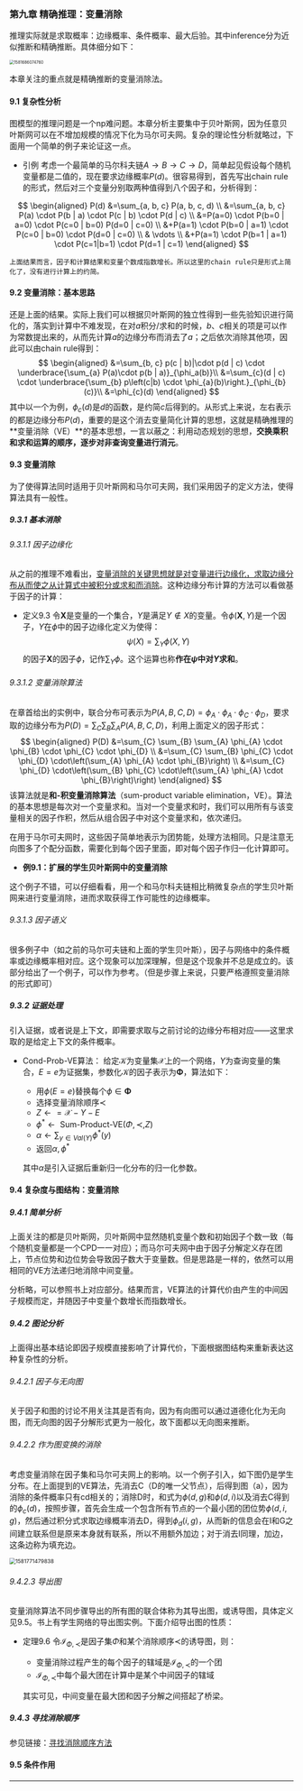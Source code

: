 ### 第九章  精确推理：变量消除

推理实际就是求取概率：边缘概率、条件概率、最大后验。其中inference分为近似推断和精确推断。具体细分如下：



<img src="C:\Users\xiaoming\AppData\Roaming\Typora\typora-user-images\1581686074760.png" alt="1581686074760" style="zoom:50%;" />

本章关注的重点就是精确推断的变量消除法。

#### 9.1  复杂性分析

图模型的推理问题是一个np难问题。本章分析主要集中于贝叶斯网，因为任意贝叶斯网可以在不增加规模的情况下化为马尔可夫网。复杂的理论性分析就略过，下面用一个简单的例子来论证这一点。

* 引例
考虑一个最简单的马尔科夫链$A \rightarrow B \rightarrow C \rightarrow D$，简单起见假设每个随机变量都是二值的，现在要求边缘概率$P(d)$。很容易得到，首先写出chain rule的形式，然后对三个变量分别取两种值得到八个因子和，分析得到：

$$
\begin{aligned}
P(d) &=\sum_{a, b, c} P(a, b, c, d) \\
&=\sum_{a, b, c} P(a) \cdot P(b | a) \cdot P(c | b) \cdot P(d | c) \\
&=P(a=0) \cdot P(b=0 | a=0) \cdot P(c=0 | b=0) P(d=0 | c=0) \\
&+P(a=1) \cdot P(b=0 | a=1) \cdot P(c=0 | b=0) \cdot P(d=0 | c=0) \\
& \vdots \\
&+P(a=1) \cdot P(b=1 | a=1) \cdot P(c=1|b=1) \cdot P(d=1 | c=1)
\end{aligned}
$$

	上面结果而言，因子和计算结果和变量个数成指数增长。所以这里的chain rule只是形式上简化了，没有进行计算上的约简。

#### 9.2  变量消除：基本思路

还是上面的结果。实际上我们可以根据贝叶斯网的独立性得到一些先验知识进行简化的，落实到计算中不难发现，在对$a$积分/求和的时候，$b、c$相关的项是可以作为常数提出来的，从而先计算$a$的边缘分布而消去了$a$；之后依次消除其他项，因此可以由chain rule得到：
$$
\begin{aligned}
&=\sum_{b, c} p(c | b)|\cdot p(d | c) \cdot \underbrace{\sum_{a} P(a)\cdot p(b | a)}_{\phi_a(b)}\\
&=\sum_{c}(d | c) \cdot \underbrace{\sum_{b} p\left(c|b) \cdot \phi_{a}(b)\right.}_{\phi_{b}(c)}\\
&=\phi_{c}(d)
\end{aligned}
$$
其中以一个为例，$\phi_{c}(d)$是$d$的函数，是约简$c$后得到的。从形式上来说，左右表示的都是边缘分布$P(d)$，重要的是这个消去变量简化计算的思想，这就是精确推理的**变量消除（VE）**的基本思想，一言以蔽之：利用动态规划的思想，**交换乘积和求和运算的顺序，逐步对非查询变量进行消元**。

#### 9.3  变量消除

为了使得算法同时适用于贝叶斯网和马尔可夫网，我们采用因子的定义方法，使得算法具有一般性。

##### 9.3.1  基本消除

###### 9.3.1.1  因子边缘化

从之前的推理不难看出，<u>变量消除的关键思想就是对变量进行边缘化，求取边缘分布从而使之从计算式中被积分或求和而消除</u>。这种边缘分布计算的方法可以看做基于因子的计算：

* 定义9.3
  令$\boldsymbol{X}$是变量的一个集合，$Y$是满足$Y \notin X$的变量。令$\phi(\boldsymbol{X}, Y)$是一个因子，$Y$在$\phi$中的因子边缘化定义为使得：
  $$
  \psi(X)=\sum_{Y} \phi(X, Y)
  $$
的因子$\boldsymbol{X}$的因子$\phi$，记作$\sum_{Y} \phi$。这个运算也称**作在$\psi$中对$Y$求和**。

###### 9.3.1.2  变量消除算法

在章首给出的实例中，联合分布可表示为$P(A, B, C, D)=\phi_{A} \cdot \phi_{A} \cdot \phi_{C} \cdot \phi_{D}$，要求取的边缘分布为$P(D)=\sum_{C} \sum_{B} \sum_{A} P(A, B, C, D)$，利用上面定义的因子形式：
$$
\begin{aligned}
P(D) &=\sum_{C} \sum_{B} \sum_{A} \phi_{A} \cdot \phi_{B} \cdot \phi_{C} \cdot \phi_{D} \\
&=\sum_{C} \sum_{B} \phi_{C} \cdot \phi_{D} \cdot\left(\sum_{A} \phi_{A} \cdot \phi_{B}\right) \\
&=\sum_{C} \phi_{D} \cdot\left(\sum_{B} \phi_{C} \cdot\left(\sum_{A} \phi_{A} \cdot \phi_{B}\right)\right)
\end{aligned}
$$
该算法就是**和-积变量消除算法**（sum-product variable elimination，VE）。算法的基本思想是每次对一个变量求和。当对一个变量求和时，我们可以用所有与该变量相关的因子作积，然后从组合因子中对这个变量求和，依次递归。

在用于马尔可夫网时，这些因子简单地表示为团势能，处理方法相同。只是注意无向图多了个配分函数，需要化到每个因子里面，即对每个因子作归一化计算即可。

* **例9.1：扩展的学生贝叶斯网中的变量消除**

这个例子不错，可以仔细看看，用一个和马尔科夫链相比稍微复杂点的学生贝叶斯网来进行变量消除，进而求取获得工作可能性的边缘概率。

###### 9.3.1.3  因子语义

很多例子中（如之前的马尔可夫链和上面的学生贝叶斯），因子与网络中的条件概率或边缘概率相对应。这个现象可以加深理解，但是这个现象并不总是成立的。该部分给出了一个例子，可以作为参考。（但是步骤上来说，只要严格遵照变量消除的形式即可）

##### 9.3.2  证据处理

引入证据，或者说是上下文，即需要求取与之前讨论的边缘分布相对应——这里求取的是给定上下文的条件概率。

* Cond-Prob-VE算法：
  给定$\mathcal{K}$为变量集$\mathcal{X}$上的一个网络，$Y$为查询变量的集合，$E=e$为证据集，参数化$\mathcal{K}$的因子表示为$\mathbf{\Phi}$，算法如下：

  * 用$\phi(E=e)$替换每个$\phi \in \mathbf{\Phi}$
  * 选择变量消除顺序$\prec$
  * $Z \leftarrow=\mathcal{X}-Y-E$
  * $\left.\phi^{*} \leftarrow \text { Sum-Product-VE}(\Phi, \prec, Z\right)$
  * $\alpha \leftarrow \sum_{y \in V a l(Y)} \phi^{*}(y)$
  * 返回$\alpha, \phi^{*}$

  其中$\alpha$是引入证据后重新归一化分布的归一化参数。

#### 9.4  复杂度与图结构：变量消除

##### 9.4.1  简单分析

上面关注的都是贝叶斯网，贝叶斯网中显然随机变量个数和初始因子个数一致（每个随机变量都是一个CPD一一对应）；而马尔可夫网中由于因子分解定义存在团上，节点位势和边位势会导致因子数大于变量数。但是思路是一样的，依然可以用相同的VE方法递归地消除中间变量。

分析略，可以参照书上对应部分。结果而言，VE算法的计算代价由产生的中间因子规模而定，并随因子中变量个数增长而指数增长。

##### 9.4.2  图论分析

上面得出基本结论即因子规模直接影响了计算代价，下面根据图结构来重新表达这种复杂性的分析。

###### 9.4.2.1  因子与无向图

关于因子和图的讨论不用关注其是否有向，因为有向图可以通过道德化化为无向图，而无向图的因子分解形式更为一般化，故下面都以无向图来推断。

###### 9.4.2.2  作为图变换的消除

考虑变量消除在因子集和马尔可夫网上的影响。以一个例子引入，如下图仍是学生分布。在上面提到的VE算法，先消去C（D的唯一父节点），后得到图（a），因为消除的条件概率只有cd相关的；消除D时，和式为$\phi(d,g)$和$\phi(d,i)$以及消去C得到的$\phi_c(d)$，按照步骤，首先会生成一个包含所有节点的一个最小团的团位势$\phi(d,i,g)$，然后通过积分式求取边缘概率消去D，得到$\phi_d(i,g)$，从而新的信息会在I和G之间建立联系但是原来本身就有联系，所以不用额外加边；对于消去I同理，加边，这条边称为填充边。

<img src="C:\Users\xiaoming\AppData\Roaming\Typora\typora-user-images\1581771479838.png" alt="1581771479838" style="zoom:67%;" />

###### 9.4.2.3  导出图

变量消除算法不同步骤导出的所有图的联合体称为其导出图，或诱导图，具体定义见9.5。书上有学生网络的导出图实例。下面介绍导出图的性质：

* 定理9.6
  令$\mathcal{I}_{\Phi, \prec}$是因子集$\Phi$和某个消除顺序$\prec$的诱导图，则：

  * 变量消除过程产生的每个因子的辖域是$\mathcal{I}_{\Phi, \prec}$的一个团
  * $\mathcal{I}_{\Phi, \prec}$中每个最大团在计算中是某个中间因子的辖域

  其实可见，中间变量在最大团和因子分解之间搭起了桥梁。

##### 9.4.3  寻找消除顺序

参见链接：[寻找消除顺序方法](https://www.cnblogs.com/ironstark/p/5137754.html)

#### 9.5  条件作用



---